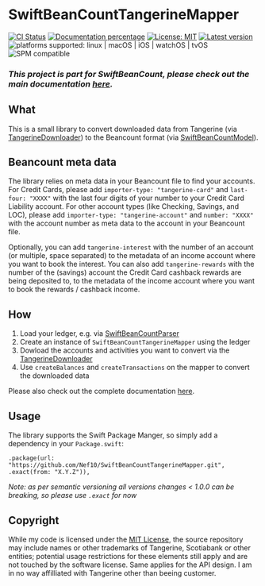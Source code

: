 # SwiftBeanCountTangerineMapper

[![CI Status](https://github.com/Nef10/SwiftBeanCountTangerineMapper/workflows/CI/badge.svg?event=push)](https://github.com/Nef10/SwiftBeanCountTangerineMapper/actions?query=workflow%3A%22CI%22) [![Documentation percentage](https://nef10.github.io/SwiftBeanCountTangerineMapper/badge.svg)](https://nef10.github.io/SwiftBeanCountTangerineMapper/) [![License: MIT](https://img.shields.io/github/license/Nef10/SwiftBeanCountTangerineMapper)](https://github.com/Nef10/SwiftBeanCountTangerineMapper/blob/main/LICENSE) [![Latest version](https://img.shields.io/github/v/release/Nef10/SwiftBeanCountTangerineMapper?label=SemVer&sort=semver)](https://github.com/Nef10/SwiftBeanCountTangerineMapper/releases) ![platforms supported: linux | macOS | iOS | watchOS | tvOS](https://img.shields.io/badge/platform-linux%20%7C%20macOS%20%7C%20iOS%20%7C%20watchOS%20%7C%20tvOS-blue) ![SPM compatible](https://img.shields.io/badge/SPM-compatible-blue)

### ***This project is part for SwiftBeanCount, please check out the main documentation [here](https://github.com/Nef10/SwiftBeanCount).***

## What

This is a small library to convert downloaded data from Tangerine (via [TangerineDownloader](https://github.com/Nef10/TangerineDownloader)) to the Beancount format (via [SwiftBeanCountModel](https://github.com/Nef10/SwiftBeanCountModel)).

## Beancount meta data

The library relies on meta data in your Beancount file to find your accounts. For Credit Cards, please add `importer-type: "tangerine-card"` and `last-four: "XXXX"` with the last four digits of your number to your Credit Card Liability account. For other account types (like Checking, Savings, and LOC), please add `importer-type: "tangerine-account"` and `number: "XXXX"` with the account number as meta data to the account in your Beancount file.

Optionally, you can add `tangerine-interest` with the number of an account (or multiple, space separated) to the metadata of an income account where you want to book the interest. You can also add `tangerine-rewards` with the number of the (savings) account the Credit Card cashback rewards are being deposited to, to the metadata of the income account where you want to book the rewards / cashback income.
## How

1) Load your ledger, e.g. via  [SwiftBeanCountParser](https://github.com/Nef10/SwiftBeanCountParser)
2) Create an instance of `SwiftBeanCountTangerineMapper` using the ledger
3) Dowload the accounts and activities you want to convert via the [TangerineDownloader](https://github.com/Nef10/TangerineDownloader)
4) Use `createBalances` and `createTransactions` on the mapper to convert the downloaded data

Please also check out the complete documentation [here](https://nef10.github.io/SwiftBeanCountTangerineMapper/).

## Usage

The library supports the Swift Package Manger, so simply add a dependency in your `Package.swift`:

```
.package(url: "https://github.com/Nef10/SwiftBeanCountTangerineMapper.git", .exact(from: "X.Y.Z")),
```

*Note: as per semantic versioning all versions changes < 1.0.0 can be breaking, so please use `.exact` for now*

## Copyright

While my code is licensed under the [MIT License](https://github.com/Nef10/SwiftBeanCountTangerineMapper/blob/main/LICENSE), the source repository may include names or other trademarks of Tangerine, Scotiabank or other entities; potential usage restrictions for these elements still apply and are not touched by the software license. Same applies for the API design. I am in no way affilliated with Tangerine other than beeing customer.
